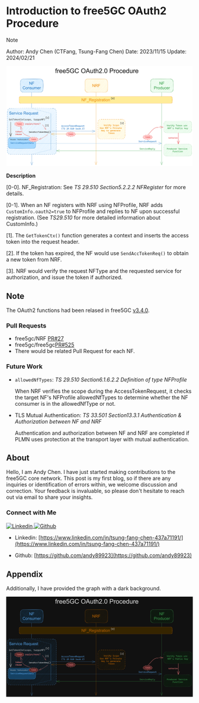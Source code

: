 # Introduction to free5GC OAuth2 Procedure

>[!NOTE]
> Author: Andy Chen (CTFang, Tsung-Fang Chen)
> Date: 2023/11/15
> Update: 2024/02/21

![OAuth2_Light](./OAuth2_light.png)

**Description**

[0-0]. NF_Registration: See *TS 29.510 Section5.2.2.2 NFRegister* for more details.

[0-1]. When an NF registers with NRF using NFProfile, NRF adds ```CustomInfo.oauth2=true``` to NFProfile and replies to NF upon successful registration. (See *TS29.510* for more detailed information about CustomInfo.)

[1]. The ```GetTokenCtx()``` function generates a context and inserts the access token into the request header.

[2]. If the token has expired, the NF would use ```SendAccTokenReq()``` to obtain a new token from NRF.

[3]. NRF would verify the request NFType and the requested service for authorization, and issue the token if authorized.


## Note
The OAuth2 functions had been relased in free5GC [v3.4.0](https://github.com/free5gc/free5gc/releases/v3.4.0).

### Pull Requests
- free5gc/NRF [PR#27](https://github.com/free5gc/nrf/pull/27)
- free5gc/free5gc[PR#525](https://github.com/free5gc/free5gc/pull/525)
- There would be related Pull Request for each NF.

### Future Work
- ```allowedNfTypes```: *TS 29.510 Section6.1.6.2.2 Definition of type NFProfile*

	When NRF verifies the scope during the AccessTokenRequest, it checks the target NF's NFProfile allowedNfTypes to determine whether the NF consumer is in the allowedNfType or not.

- TLS Mutual Authentication: *TS 33.501 Section13.3.1 Authentication & Authorization between NF and NRF*

	Authentication and authorization between NF and NRF are completed if PLMN uses protection at the transport layer with mutual authentication.



## About
Hello, I am Andy Chen. I have just started making contributions to the free5GC core network. This post is my first blog, so if there are any inquiries or identification of errors within, we welcome discussion and correction. Your feedback is invaluable, so please don't hesitate to reach out via email to share your insights.

### Connect with Me
<p align="left">
<a href="https://www.linkedin.com/in/tsung-fang-chen-437a71191/" target="blank">
	<img align="center"
  		src="https://raw.githubusercontent.com/rahuldkjain/github-profile-readme-generator/master/src/images/icons/Social/linked-in-alt.svg"
  		alt="Linkedin" height="30" width="40" />
</a>
<a href="https://github.com/andy89923" target="blank">
  	<img align="center"
      src="https://raw.githubusercontent.com/rahuldkjain/github-profile-readme-generator/master/src/images/icons/Social/github.svg"
      alt="Github" height="30" width="40" />
</a>
</p>

- Linkedin: [https://www.linkedin.com/in/tsung-fang-chen-437a71191/](https://www.linkedin.com/in/tsung-fang-chen-437a71191/)

- Github: [https://github.com/andy89923](https://github.com/andy89923)


## Appendix

Additionally, I have provided the graph with a dark background.

![OAuth2_Dark](./OAuth2_dark.png)

